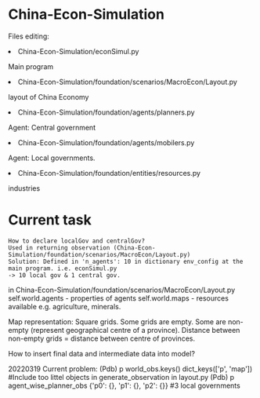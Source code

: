 # China-Econ-Simulation

<p> Files editing: </p>
<li> China-Econ-Simulation/econSimul.py </li>
<p> Main program </p>
<li> China-Econ-Simulation/foundation/scenarios/MacroEcon/Layout.py </li>
<p> layout of China Economy </p>
<li> China-Econ-Simulation/foundation/agents/planners.py </li>
<p> Agent: Central government </p>
<li> China-Econ-Simulation/foundation/agents/mobilers.py </li>
<p> Agent: Local governments. </p>
<li> China-Econ-Simulation/foundation/entities/resources.py </li>
<p> industries </p>


# Current task
```
How to declare localGov and centralGov?
Used in returning observation (China-Econ-Simulation/foundation/scenarios/MacroEcon/Layout.py)
Solution: Defined in 'n_agents': 10 in dictionary env_config at the main program. i.e. econSimul.py
-> 10 local gov & 1 central gov.
```

in China-Econ-Simulation/foundation/scenarios/MacroEcon/Layout.py
self.world.agents - properties of agents
self.world.maps - resources available e.g. agriculture, minerals.

Map representation:
Square grids. Some grids are empty. Some are non-empty (represent geographical centre of a province).
Distance between non-empty grids = distance between centre of provinces.

How to insert final data and intermediate data into model?

20220319
Current problem:
(Pdb) p world_obs.keys()
dict_keys(['p', 'map']) #Include too littel objects in generate_observation in layout.py
(Pdb) p agent_wise_planner_obs
{'p0': {}, 'p1': {}, 'p2': {}} #3 local governments



